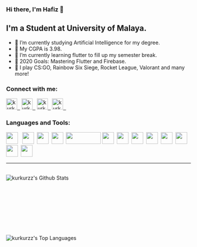 ### Hi there, I'm Hafiz 👋

## I'm a Student at University of Malaya.
- 📃 I’m currently studying Artificial Intelligence for my degree.
- 🎇 My CGPA is 3.98.
- 🌱 I’m currently learning flutter to fill up my semester break.
- 🚀 2020 Goals: Mastering Flutter and Firebase.
- 👾 I play CS:GO, Rainbow Six Siege, Rocket League, Valorant and many more!

### Connect with me:

[<img alt="kurkurzz | Twitter" width="30px" src="https://seeklogo.com/images/T/twitter-logo-7249D46199-seeklogo.com.png" />&nbsp;&nbsp;][twitter]
[<img alt="kurkurzz | LinkedIn" width="30px" src="https://seeklogo.com/images/L/linkedin-icon-logo-FBADE03110-seeklogo.com.png" />&nbsp;&nbsp;][linkedin]
[<img alt="kurkurzz | Instagram" width="30px" src="https://seeklogo.com/images/I/instagram-new-2016-logo-D9D42A0AD4-seeklogo.com.png" />&nbsp;&nbsp;][instagram]
[<img alt="kurkurzz | Steam" width="30px" src="https://seeklogo.com/images/S/steam-logo-73274B19E3-seeklogo.com.png" />&nbsp;&nbsp;][steam]

### Languages and Tools:

<img height="32" width="32" src="https://seeklogo.com/images/V/visual-studio-code-logo-284BC24C39-seeklogo.com.png" /> &nbsp;
<img height="32" width="32" src="https://avatars1.githubusercontent.com/u/14101776?s=200&v=4" />&nbsp;
<img height="32" width="32" src="https://avatars2.githubusercontent.com/u/1335026?s=200&v=4" />&nbsp;
<img height="32" width="32" src="https://seeklogo.com/images/P/python-logo-A32636CAA3-seeklogo.com.png" />&nbsp;
<img height="32" width="95"  src="https://seeklogo.com/images/D/dart-programming-language-logo-FF81164A13-seeklogo.com.png" />
<img height="32" width="32"  src="https://seeklogo.com/images/J/java-logo-7F8B35BAB3-seeklogo.com.png" />&nbsp;
<img height="32" width="32"  src="https://seeklogo.com/images/S/selenium-logo-DB9103D7CF-seeklogo.com.png" />&nbsp;
<img height="32" width="32"  src="https://seeklogo.com/images/G/github-logo-5F384D0265-seeklogo.com.png" />&nbsp;
<img height="32" width="32"  src="https://seeklogo.com/images/P/pycharm-logo-51B1427388-seeklogo.com.png" />&nbsp;
<img height="32" width="32"  src="https://avatars3.githubusercontent.com/u/23211?s=200&v=4" />&nbsp;
<img height="32" width="32"  src="https://seeklogo.com/images/S/sqlite-logo-5E9F462E6A-seeklogo.com.png" />&nbsp;
<img height="32" width="32"  src="https://avatars3.githubusercontent.com/u/23211?s=200&v=4" />&nbsp;
<img height="32" width="32"  src="https://www.logolynx.com/images/logolynx/s_b8/b824f520f94010449a5e961d57c7e89c.png" />&nbsp;

---
<br>
<img align="left" alt="kurkurzz's Github Stats" src="https://github-readme-stats.vercel.app/api?username=kurkurzz&show_icons=true&hide_border=true&hide=stars,prs?count_private=true&theme=dracula" />

<br><br>
<br><br>
<br><br>
<br><br>

<img align="left" alt="kurkurzz's Top Languages" src="https://github-readme-stats.vercel.app/api/top-langs/?username=kurkurzz&theme=dracula&hide=Swift,Kotlin,Objective-C,HTML,Tex" />

[twitter]: https://twitter.com/apezzz_z
[instagram]: https://www.instagram.com/apezzz_
[linkedin]: https://www.linkedin.com/in/muhammadnurhafiz
[steam]: https://steamcommunity.com/id/pezzzakurkur/
